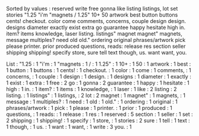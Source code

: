Sorted by values :
reserved write free gonna like listing listings, lot set stories "1.25 "i'm "magnets / 1.25" 10+ 50 artwork best button buttons cents! checkout. color come comments, concerns, couple design design. designs diameter exactly exist extra go guarantee happy hesitate high in. item? items knowledge, laser listing. listings" magnet magnet" magnets, message multiples? need old old." ordering original phrases/artwork pick please printer. prior produced questions, reads: release res section seller shipping shipping! specify store, sure tell text though, us. want want, you. 

List :
"1.25 : 1
"i'm : 1
"magnets : 1
/ : 1
1.25" : 1
10+ : 1
50 : 1
artwork : 1
best : 1
button : 1
buttons : 1
cents! : 1
checkout. : 1
color : 1
come : 1
comments, : 1
concerns, : 1
couple : 1
design : 1
design. : 1
designs : 1
diameter : 1
exactly : 1
exist : 1
extra : 1
free : 2
go : 1
gonna : 2
guarantee : 1
happy : 1
hesitate : 1
high : 1
in. : 1
item? : 1
items : 1
knowledge, : 1
laser : 1
like : 2
listing : 2
listing. : 1
listings" : 1
listings, : 2
lot : 2
magnet : 1
magnet" : 1
magnets, : 1
message : 1
multiples? : 1
need : 1
old : 1
old." : 1
ordering : 1
original : 1
phrases/artwork : 1
pick : 1
please : 1
printer. : 1
prior : 1
produced : 1
questions, : 1
reads: : 1
release : 1
res : 1
reserved : 5
section : 1
seller : 1
set : 2
shipping : 1
shipping! : 1
specify : 1
store, : 1
stories : 2
sure : 1
tell : 1
text : 1
though, : 1
us. : 1
want : 1
want, : 1
write : 3
you. : 1
